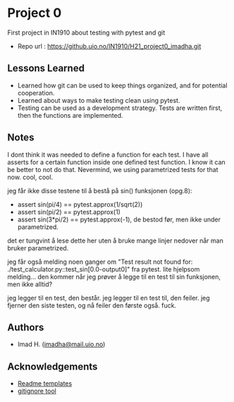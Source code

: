 # Project 0
First project in IN1910 about testing with pytest and git

- Repo url : https://github.uio.no/IN1910/H21_project0_imadha.git


## Lessons Learned
- Learned how git can be used to keep things organized, and for potential cooperation. 
- Learned about ways to make testing clean using pytest. 
- Testing can be used as a development strategy. Tests are written first, then the functions are implemented. 


## Notes
I dont think it was needed to define a function for each test. I have all asserts for a certain function inside one defined test function. 
I know it can be better to not do that. 
Nevermind, we using parametrized tests for that now. cool, cool. 

jeg får ikke disse testene til å bestå på sin() funksjonen (opg.8): 
 -    assert sin(pi/4) == pytest.approx(1/sqrt(2))
 -    assert sin(pi/2) == pytest.approx(1)
 -    assert sin(3*pi/2) == pytest.approx(-1),
de bestod før, men ikke under parametrized. 

det er tungvint å lese dette her uten å bruke mange linjer nedover når man bruker parametrized.

jeg får også melding noen ganger om "Test result not found for: ./test_calculator.py::test_sin[0.0-output0]" fra pytest. lite hjelpsom melding... den kommer når jeg prøver å legge til en test til sin funksjonen, men ikke alltid? 

jeg legger til en test, den består. jeg legger til en test til, den feiler. jeg fjerner den siste testen, og nå feiler den første også. fuck. 


## Authors
- Imad H. (imadha@mail.uio.no)


## Acknowledgements
 - [Readme templates](https://readme.so/)
 - [gitignore tool](gitignore.io)
